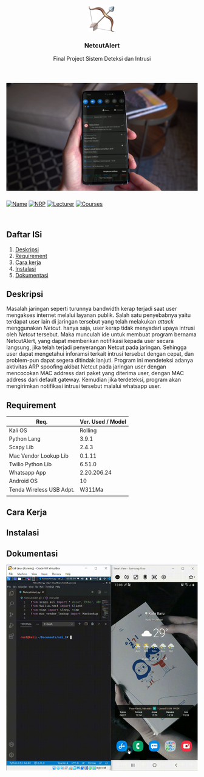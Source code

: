 <br />
<p align="center">
  <a href="https://github.com/fvldi/FP_SDI_NetcutAltert">
    <img src="images/NetcutAlert.png" alt="Logo" width="70" height="70">
  </a>

  <h3 align="center">NetcutAlert</h3>
  <p align="center">
    Final Project Sistem Deteksi dan Intrusi
    <br>
    <br>
  </p>
</p>

# [![Product Name Screen Shot][product-screenshot]](https://example.com)
<!-- [![Fvldi](https://img.shields.io/badge/Author-Fvldi-ff5722)](https://github.com/fvldi) -->
[![Name](https://img.shields.io/badge/Name-Muhamad%20Rifaldi-047cea)](https://github.com/fvldi)
[![NRP](https://img.shields.io/badge/NRP-05311840000022-047cea)](https://github.com/fvldi)
[![Lecturer](https://img.shields.io/badge/Lecturers-Mr.%20Ridho%20Rahman%20H,%20S.Kom.,%20M.Sc.-047cea)](https://github.com/fvldi)
[![Courses](https://img.shields.io/badge/Courses-Sistem%20Deteksi%20dan%20Intrusi-047cea)](https://github.com/fvldi)

<br>

## Daftar ISi

1. [Deskripsi](#Deskripsi)
2. [Requirement](#Requirement)
3. [Cara kerja](#Cara-Kerja)
4. [Instalasi](#Instalasi)
5. [Dokumentasi](#Dokumentasi)

## Deskripsi

Masalah jaringan seperti turunnya bandwidth kerap terjadi saat user mengakses internet melalui layanan publik. Salah satu penyebabnya yaitu terdapat user lain di jaringan tersebut yang telah melakukan *attack* menggunakan *Netcut*. hanya saja, user kerap tidak menyadari upaya intrusi oleh *Netcut* tersebut. Maka munculah ide untuk membuat program bernama NetcutAlert, yang dapat memberikan notifikasi kepada user secara langsung, jika telah terjadi penyerangan Netcut pada jaringan. Sehingga user dapat mengetahui inforamsi terkait intrusi tersebut dengan cepat, dan problem-pun dapat segera ditindak lanjuti. Program ini mendeteksi adanya aktivitas ARP spoofing akibat Netcut pada jaringan user dengan mencocokan MAC address dari paket yang diterima user, dengan MAC address dari default gateway. Kemudian jika terdeteksi, program akan mengirimkan notifikasi intrusi tersebut malalui whatsapp user.

## Requirement

| Req.                     | Ver. Used / Model |
|--------------------------|-------------------|
| Kali OS                  | Rolling           |
| Python Lang              | 3.9.1             |
| Scapy Lib                | 2.4.3             |
| Mac Vendor Lookup Lib    | 0.1.11            |
| Twilio Python Lib        | 6.51.0            |
| Whatsapp App             | 2.20.206.24       |
| Android OS               | 10                |
| Tenda Wireless USB Adpt. | W311Ma            |
|                          |                   |

## Cara Kerja

## Instalasi

## Dokumentasi

![NetcutAlert](images/Demo.gif)


<!-- MARKDOWN LINKS & IMAGES -->
<!-- https://www.markdownguide.org/basic-syntax/#reference-style-links -->
[product-screenshot]: images/Documentation.png